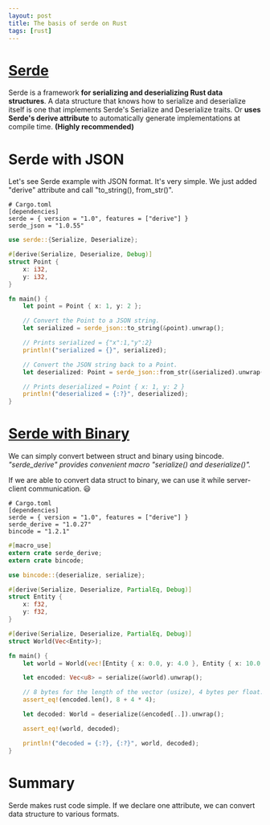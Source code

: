 ```yaml
---
layout: post
title: The basis of serde on Rust
tags: [rust]
---
```


# [Serde](https://serde.rs/)
Serde is a framework
**for serializing and deserializing Rust data structures**.
A data structure that knows
how to serialize and deserialize itself is
one that implements Serde's Serialize and Deserialize traits.
Or **uses Serde's derive attribute**
to automatically generate implementations at compile time.
**(Highly recommended)**

# Serde with JSON
Let's see Serde example with JSON format.
It's very simple.
We just added "derive" attribute
and call "to_string(), from_str()".

```
# Cargo.toml
[dependencies]
serde = { version = "1.0", features = ["derive"] }
serde_json = "1.0.55"
```

```rs
use serde::{Serialize, Deserialize};

#[derive(Serialize, Deserialize, Debug)]
struct Point {
    x: i32,
    y: i32,
}

fn main() {
    let point = Point { x: 1, y: 2 };

    // Convert the Point to a JSON string.
    let serialized = serde_json::to_string(&point).unwrap();

    // Prints serialized = {"x":1,"y":2}
    println!("serialized = {}", serialized);

    // Convert the JSON string back to a Point.
    let deserialized: Point = serde_json::from_str(&serialized).unwrap();

    // Prints deserialized = Point { x: 1, y: 2 }
    println!("deserialized = {:?}", deserialized);
}
```

# [Serde with Binary](https://github.com/servo/bincode/blob/master/examples/basic.rs)
We can simply convert between struct and binary using bincode.
*"serde_derive" provides convenient macro "serialize() and deserialize()".*

If we are able to convert data struct to binary,
we can use it while server-client communication. :smiley:

```
# Cargo.toml
[dependencies]
serde = { version = "1.0", features = ["derive"] }
serde_derive = "1.0.27"
bincode = "1.2.1"
```

```rs
#[macro_use]
extern crate serde_derive;
extern crate bincode;

use bincode::{deserialize, serialize};

#[derive(Serialize, Deserialize, PartialEq, Debug)]
struct Entity {
    x: f32,
    y: f32,
}

#[derive(Serialize, Deserialize, PartialEq, Debug)]
struct World(Vec<Entity>);

fn main() {
    let world = World(vec![Entity { x: 0.0, y: 4.0 }, Entity { x: 10.0, y: 20.5 }]);

    let encoded: Vec<u8> = serialize(&world).unwrap();

    // 8 bytes for the length of the vector (usize), 4 bytes per float.
    assert_eq!(encoded.len(), 8 + 4 * 4);

    let decoded: World = deserialize(&encoded[..]).unwrap();

    assert_eq!(world, decoded);

    println!("decoded = {:?}, {:?}", world, decoded);
}
```

# Summary
Serde makes rust code simple.
If we declare one attribute, we can convert data structure to various formats.
